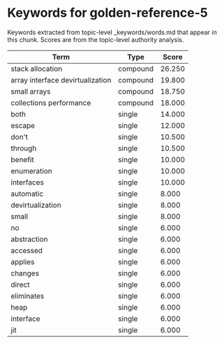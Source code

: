 # Keywords for golden-reference-5

Keywords extracted from topic-level _keywords/words.md that appear in this chunk.
Scores are from the topic-level authority analysis.

| Term | Type | Score |
|------|------|-------|
| stack allocation | compound | 26.250 |
| array interface devirtualization | compound | 19.800 |
| small arrays | compound | 18.750 |
| collections performance | compound | 18.000 |
| both | single | 14.000 |
| escape | single | 12.000 |
| don't | single | 10.500 |
| through | single | 10.500 |
| benefit | single | 10.000 |
| enumeration | single | 10.000 |
| interfaces | single | 10.000 |
| automatic | single | 8.000 |
| devirtualization | single | 8.000 |
| small | single | 8.000 |
| no | single | 6.000 |
| abstraction | single | 6.000 |
| accessed | single | 6.000 |
| applies | single | 6.000 |
| changes | single | 6.000 |
| direct | single | 6.000 |
| eliminates | single | 6.000 |
| heap | single | 6.000 |
| interface | single | 6.000 |
| jit | single | 6.000 |
